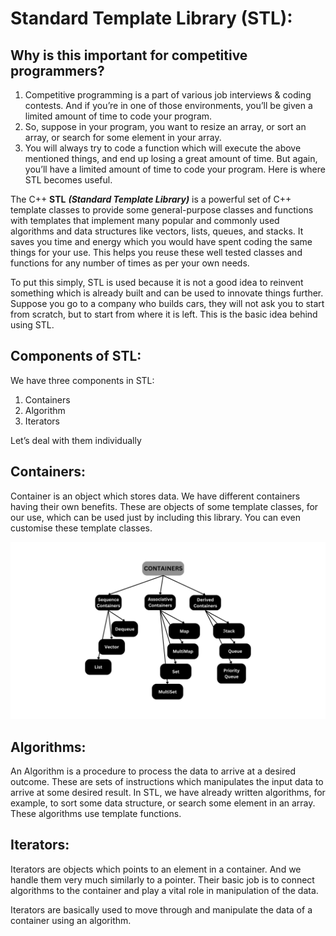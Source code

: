 # Standard Template Library (STL):

## Why is this important for competitive programmers?

1. Competitive programming is a part of various job interviews & coding contests. And if you’re in one of those environments, you’ll be given a limited amount of time to code your program.
1. So, suppose in your program, you want to resize an array, or sort an array, or search for some element in your array.
1. You will always try to code a function which will execute the above mentioned things, and end up losing a great amount of time. But again, you’ll have a limited amount of time to code your program. Here is where STL becomes useful.

The C++ **STL** ***(Standard Template Library)*** is a powerful set of C++ template classes to provide some general-purpose classes and functions with templates that implement many popular and commonly used algorithms and data structures like vectors, lists, queues, and stacks. It saves you time and energy which you would have spent coding the same things for your use. This helps you reuse these well tested classes and functions for any number of times as per your own needs.

To put this simply, STL is used because it is not a good idea to reinvent something which is already built and can be used to innovate things further. Suppose you go to a company who builds cars, they will not ask you to start from scratch, but to start from where it is left. This is the basic idea behind using STL.

## Components of STL:

We have three components in STL:

1. Containers
1. Algorithm
1. Iterators

Let’s deal with them individually

## Containers:

Container is an object which stores data. We have different containers having their own benefits. These are objects of some template classes, for our use, which can be used just by including this library. You can even customise these template classes.

![](Img_Files\chapter65\CONTAINERS.png)

## Algorithms:

An Algorithm is a procedure to process the data to arrive at a desired outcome. These are sets of instructions which manipulates the input data to arrive at some desired result. In STL, we have already written algorithms, for example, to sort some data structure, or search some element in an array. These algorithms use template functions. 

## Iterators:

Iterators are objects which points to an element in a container. And we handle them very much similarly to a pointer. Their basic job is to connect algorithms to the container and play a vital role in manipulation of the data. 

Iterators are basically used to move through and manipulate the data of a container using an algorithm.

